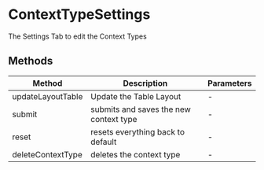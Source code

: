 # ContextTypeSettings

The Settings Tab to edit the Context Types

## Methods

<!-- @vuese:ContextTypeSettings:methods:start -->
|Method|Description|Parameters|
|---|---|---|
|updateLayoutTable|Update the Table Layout|-|
|submit|submits and saves the new context type|-|
|reset|resets everything back to default|-|
|deleteContextType|deletes the context type|-|

<!-- @vuese:ContextTypeSettings:methods:end -->



